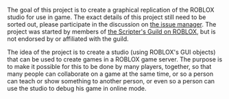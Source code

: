 The goal of this project is to create a graphical replication of the ROBLOX studio for use in game. The exact details of this project still need to be sorted out, please participate in the discussion on [the issue manager](https://github.com/ROBLOX/studio/issues). The project was started by members of [the Scripter's Guild on ROBLOX](http://www.roblox.com/groups/group.aspx?gid=828494), but is not endorsed by or affiliated with the guild.

The idea of the project is to create a studio (using ROBLOX's GUI objects) that can be used to create games in a ROBLOX game server. The purpose is to make it possible for this to be done by many players, together, so that many people can collaborate on a game at the same time, or so a person can teach or show something to another person, or even so a person can use the studio to debug his game in online mode.
